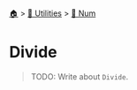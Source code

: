 <!--startTocHeader-->
[🏠](../../README.md) > [🔧 Utilities](../README.md) > [🔢 Num](README.md)
# Divide
<!--endTocHeader-->

> TODO: Write about `Divide`.

<!--startTocSubtopic-->
<!--endTocSubtopic-->